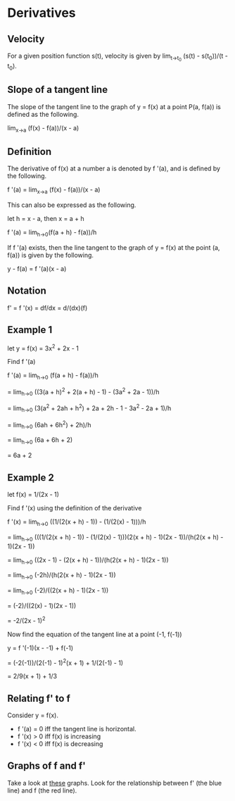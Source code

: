# Derivatives

## Velocity
For a given position function s(t), velocity is given by lim<sub>t->t<sub>0</sub></sub> (s(t) - s(t<sub>0</sub>))/(t - t<sub>0</sub>).

## Slope of a tangent line
The slope of the tangent line to the graph of y = f(x) at a point P(a, f(a)) is defined as the following.

lim<sub>x->a</sub> (f(x) - f(a))/(x - a)

## Definition
The derivative of f(x) at a number a is denoted by f '(a), and is defined by the following.

f '(a) = lim<sub>x->a</sub> (f(x) - f(a))/(x - a)

This can also be expressed as the following.

let h = x - a, then x = a + h

f '(a) = lim<sub>h->0</sub>(f(a + h) - f(a))/h

If f '(a) exists, then the line tangent to the graph of y = f(x) at the point (a, f(a)) is given by the following.

y - f(a) = f '(a)(x - a)

## Notation
f' = f '(x) = df/dx = d/(dx)(f)

## Example 1
let y = f(x) = 3x<sup>2</sup> + 2x - 1

Find f '(a)

f '(a) = lim<sub>h->0</sub> (f(a + h) - f(a))/h

= lim<sub>h->0</sub> ((3(a + h)<sup>2</sup> + 2(a + h) - 1) - (3a<sup>2</sup> + 2a - 1))/h

= lim<sub>h->0</sub> (3(a<sup>2</sup> + 2ah + h<sup>2</sup>) + 2a + 2h - 1 - 3a<sup>2</sup> - 2a + 1)/h

= lim<sub>h->0</sub> (6ah + 6h<sup>2</sup>) + 2h)/h
 
= lim<sub>h->0</sub> (6a + 6h + 2)

= 6a + 2

## Example 2
let f(x) = 1/(2x - 1)

Find f '(x) using the definition of the derivative

f '(x) = lim<sub>h->0</sub> ((1/(2(x + h) - 1)) - (1/(2(x) - 1)))/h

= lim<sub>h->0</sub> (((1/(2(x + h) - 1)) - (1/(2(x) - 1)))(2(x + h) - 1)(2x - 1))/(h(2(x + h) - 1)(2x - 1))

= lim<sub>h->0</sub> ((2x - 1) - (2(x + h) - 1))/(h(2(x + h) - 1)(2x - 1))

= lim<sub>h->0</sub> (-2h)/(h(2(x + h) - 1)(2x - 1))

= lim<sub>h->0</sub> (-2)/((2(x + h) - 1)(2x - 1))

= (-2)/((2(x) - 1)(2x - 1))

= -2/(2x - 1)<sup>2</sup>

Now find the equation of the tangent line at a point (-1, f(-1))

y = f '(-1)(x - -1) + f(-1)

= (-2(-1))/(2(-1) - 1)<sup>2</sup>(x + 1) + 1/(2(-1) - 1)

= 2/9(x + 1) + 1/3

## Relating f' to f
Consider y = f(x).
+ f '(a) = 0 iff the tangent line is horizontal.
+ f '(x) > 0 iff f(x) is increasing
+ f '(x) < 0 iff f(x) is decreasing

## Graphs of f and f'
Take a look at [these](https://www.desmos.com/calculator/ofzljtxlqr) graphs.
Look for the relationship between f' (the blue line) and f (the red line).
